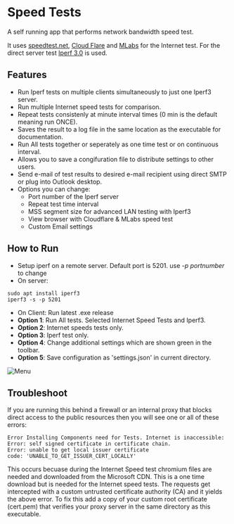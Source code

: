 # Speed Tests

A self running app that performs network bandwidth speed test.

It uses [speedtest.net](https://www.speedtest.net/), [Cloud Flare](https://speed.cloudflare.com/) and [MLabs](https://speed.measurementlab.net/#/) for the Internet test. For the direct server test [Iperf 3.0](https://iperf.fr/iperf-download.php) is used.

## Features
- Run Iperf tests on multiple clients simultaneously to just one Iperf3 server.
- Run multiple Internet speed tests for comparison.
- Repeat tests consistenly at minute interval times (0 min is the default meaning run ONCE).
- Saves the result to a log file in the same location as the executable for documentation.
- Run All tests together or seperately as one time test or on continuous interval.
- Allows you to save a congifuration file to distribute settings to other users.
- Send e-mail of test results to desired e-mail recipient using direct SMTP or plug into Outlook desktop.
- Options you can change: 
    - Port number of the Iperf server
    - Repeat test time interval
    - MSS segment size for advanced LAN testing with Iperf3
    - View browser with Cloudflare & MLabs speed test
    - Custom Email settings

## How to Run
- Setup iperf on a remote server. Default port is 5201. use *-p portnumber* to change
- On server:
```
sudo apt install iperf3
iperf3 -s -p 5201
```

- On Client: Run latest .exe release
- **Option 1**: Run All tests. Selected Internet Speed Tests and Iperf3.
- **Option 2**: Internet speeds tests only.
- **Option 3**: Iperf test only.
- **Option 4**: Change additional settings which are shown green in the toolbar.
- **Option 5**: Save configuration as 'settings.json' in current directory.


![Menu](media/speed3.png)

## Troubleshoot

If you are running this behind a firewall or an internal proxy that blocks direct access to the public resources then you will see one or all of these errors:

```
Error Installing Components need for Tests. Internet is inaccessible:
Error: self signed certificate in certificate chain. 
Error: unable to get local issuer certificate
code: 'UNABLE_TO_GET_ISSUER_CERT_LOCALLY'
```

This occurs becuase during the Internet Speed test chromium files are needed and downloaded from the Microsoft CDN. This is a one time download but is needed for the Internet speed tests. The requests get intercepted with a custom untrusted certificate authority (CA) and it yields the above error. To fix this add a copy of your custom root certificate (cert.pem) that verifies your proxy server in the same directory as this executable.
